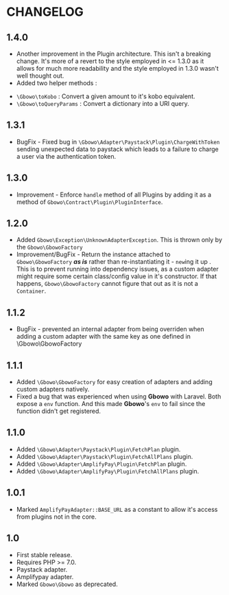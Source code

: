 # CHANGELOG

## 1.4.0 
* Another improvement in the Plugin architecture. This isn't a breaking change. It's more of a revert to the style employed in <= 1.3.0 as it allows for much more readability and the style employed in 1.3.0 wasn't well thought out.
* Added two helper methods :

- `\Gbowo\toKobo` : Convert a given amount to it's kobo equivalent.
- `\Gbowo\toQueryParams` : Convert a dictionary into a URI query.

## 1.3.1
* BugFix - Fixed bug in `\Gbowo\Adapter\Paystack\Plugin\ChargeWithToken` sending unexpected data to paystack which leads to a failure to charge a user via the authentication token.

## 1.3.0
* Improvement - Enforce `handle` method of all Plugins by adding it as a method of `Gbowo\Contract\Plugin\PluginInterface`.

## 1.2.0
* Added `Gbowo\Exception\UnknownAdapterException`. This is thrown only by the `Gbowo\GbowoFactory`
* Improvement/BugFix - Return the instance attached to `Gbowo\GbowoFactory` ___as is___ rather than re-instantiating it - `new`ing it up . 
This is to prevent running into dependency issues, as a custom adapter might require some certain class/config value in it's constructor. If that happens, `Gbowo\GbowoFactory` cannot figure that out as it is not a `Container`.

## 1.1.2
* BugFix - prevented an internal adapter from being overriden when adding a custom adapter with the same key as one defined in \Gbowo\GbowoFactory

## 1.1.1

* Added `\Gbowo\GbowoFactory` for easy creation of adapters and adding custom adapters natively.
* Fixed a bug that was experienced when using __Gbowo__ with Laravel. 
  Both expose a `env` function. And this made __Gbowo__'s `env` to fail since the function didn't get registered.


## 1.1.0

* Added `\Gbowo\Adapter\Paystack\Plugin\FetchPlan` plugin.
* Added `\Gbowo\Adapter\Paystack\Plugin\FetchAllPlans` plugin.
* Added `\Gbowo\Adapter\AmplifyPay\Plugin\FetchPlan` plugin.
* Added `\Gbowo\Adapter\AmplifyPay\Plugin\FetchAllPlans` plugin.


## 1.0.1

* Marked `AmplifyPayAdapter::BASE_URL` as a constant to allow it's access from plugins not in the core.

## 1.0

* First stable release.
* Requires PHP >= 7.0.
* Paystack adapter.
* Amplifypay adapter.
* Marked `Gbowo\Gbowo` as deprecated.
